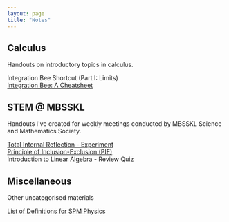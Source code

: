 ```yaml
---
layout: page
title: "Notes"
---
```

## Calculus
Handouts on introductory topics in calculus.

Integration Bee Shortcut (Part I: Limits) <br>
[Integration Bee: A Cheatsheet](/assets/uploads/integration_bee_cheatsheet.pdf)

## STEM @ MBSSKL
Handouts I've created for weekly meetings conducted by MBSSKL Science and Mathematics Society.

[Total Internal Reflection - Experiment](/assets/uploads/total_internal_reflection.pdf) <br>
[Principle of Inclusion-Exclusion (PIE)](/assets/uploads/countingandprobability-senior.pdf) <br>
Introduction to Linear Algebra - Review Quiz

## Miscellaneous
Other uncategorised materials

[List of Definitions for SPM Physics](/assets/uploads/spm_physics_list_of_definitions.pdf) <br>
